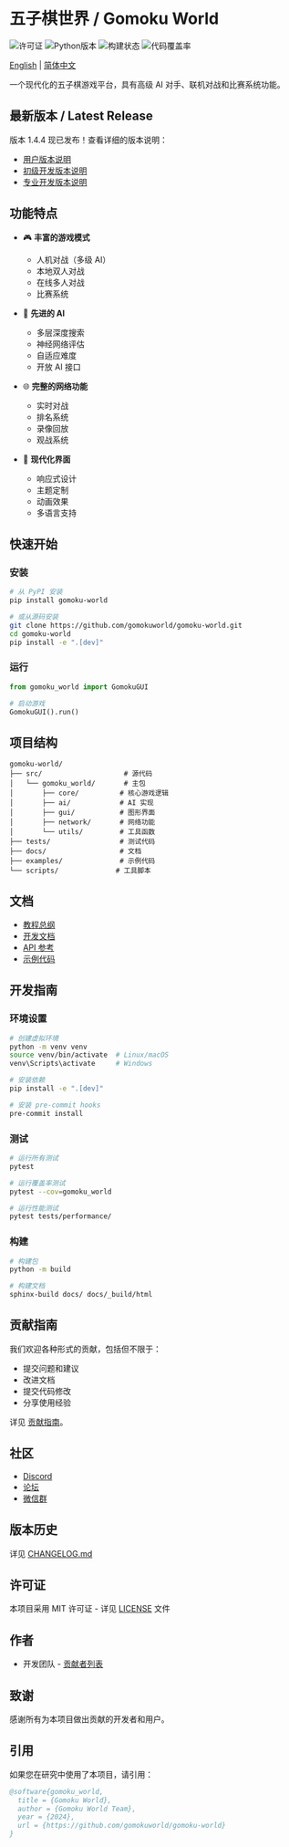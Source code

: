 # 五子棋世界 / Gomoku World

![许可证](https://img.shields.io/github/license/gomokuworld/gomoku-world)
![Python版本](https://img.shields.io/badge/python-3.8%2B-blue)
![构建状态](https://img.shields.io/github/workflow/status/gomokuworld/gomoku-world/CI)
![代码覆盖率](https://img.shields.io/codecov/c/github/gomokuworld/gomoku-world)

[English](./README.md) | [简体中文](./README.zh-CN.md)

一个现代化的五子棋游戏平台，具有高级 AI 对手、联机对战和比赛系统功能。

## 最新版本 / Latest Release

版本 1.4.4 现已发布！查看详细的版本说明：
- [用户版本说明](docs/release_notes/v1.4.4.user.md)
- [初级开发版本说明](docs/release_notes/v1.4.4.dev.beginner.md)
- [专业开发版本说明](docs/release_notes/v1.4.4.dev.professional.md)

## 功能特点

- 🎮 **丰富的游戏模式**
  - 人机对战（多级 AI）
  - 本地双人对战
  - 在线多人对战
  - 比赛系统

- 🤖 **先进的 AI**
  - 多层深度搜索
  - 神经网络评估
  - 自适应难度
  - 开放 AI 接口

- 🌐 **完整的网络功能**
  - 实时对战
  - 排名系统
  - 录像回放
  - 观战系统

- 🎨 **现代化界面**
  - 响应式设计
  - 主题定制
  - 动画效果
  - 多语言支持

## 快速开始

### 安装

```bash
# 从 PyPI 安装
pip install gomoku-world

# 或从源码安装
git clone https://github.com/gomokuworld/gomoku-world.git
cd gomoku-world
pip install -e ".[dev]"
```

### 运行

```python
from gomoku_world import GomokuGUI

# 启动游戏
GomokuGUI().run()
```

## 项目结构

```
gomoku-world/
├── src/                    # 源代码
│   └── gomoku_world/       # 主包
│       ├── core/          # 核心游戏逻辑
│       ├── ai/            # AI 实现
│       ├── gui/           # 图形界面
│       ├── network/       # 网络功能
│       └── utils/         # 工具函数
├── tests/                 # 测试代码
├── docs/                  # 文档
├── examples/              # 示例代码
└── scripts/              # 工具脚本
```

## 文档

- [教程总纲](docs/index.md)
- [开发文档](docs/README.md)
- [API 参考](https://docs.gomokuworld.com/api)
- [示例代码](examples/)

## 开发指南

### 环境设置

```bash
# 创建虚拟环境
python -m venv venv
source venv/bin/activate  # Linux/macOS
venv\Scripts\activate     # Windows

# 安装依赖
pip install -e ".[dev]"

# 安装 pre-commit hooks
pre-commit install
```

### 测试

```bash
# 运行所有测试
pytest

# 运行覆盖率测试
pytest --cov=gomoku_world

# 运行性能测试
pytest tests/performance/
```

### 构建

```bash
# 构建包
python -m build

# 构建文档
sphinx-build docs/ docs/_build/html
```

## 贡献指南

我们欢迎各种形式的贡献，包括但不限于：

- 提交问题和建议
- 改进文档
- 提交代码修改
- 分享使用经验

详见 [贡献指南](CONTRIBUTING.md)。

## 社区

- [Discord](https://discord.gg/gomokuworld)
- [论坛](https://forum.gomokuworld.com)
- [微信群](https://gomokuworld.com/wechat)

## 版本历史

详见 [CHANGELOG.md](CHANGELOG.md)

## 许可证

本项目采用 MIT 许可证 - 详见 [LICENSE](LICENSE) 文件

## 作者

- 开发团队 - [贡献者列表](https://github.com/gomokuworld/gomoku-world/graphs/contributors)

## 致谢

感谢所有为本项目做出贡献的开发者和用户。

## 引用

如果您在研究中使用了本项目，请引用：

```bibtex
@software{gomoku_world,
  title = {Gomoku World},
  author = {Gomoku World Team},
  year = {2024},
  url = {https://github.com/gomokuworld/gomoku-world}
}
``` 